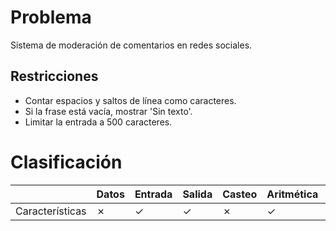 # Problema

Sistema de moderación de comentarios en redes sociales.

## Restricciones

- Contar espacios y saltos de línea como caracteres.
- Si la frase está vacía, mostrar 'Sin texto'.
- Limitar la entrada a 500 caracteres.

# Clasificación
|  | Datos | Entrada | Salida | Casteo | Aritmética | Relacionales | Lógicos | Condicionales | Ciclo | Matrices | Funciones |
|----------|-------|---------|--------|--------|------------|--------------|---------|---------------|-------|----------|-------------|
| Características | ✗ | ✓ | ✓ | ✗ | ✓ | ✗ | ✗ | ✗ | ✗ | ✗ | ✗ |
